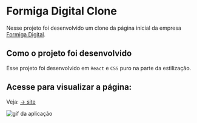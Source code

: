 # Formiga Digital Clone

Nesse projeto foi desenvolvido um clone da página inicial da empresa <a href="https://formiga.digital/" target="_blanck">Formiga Digital</a>. 

## Como o projeto foi desenvolvido

Esse projeto foi desenvolvido em `React` e `CSS` puro na parte da estilização.

## Acesse para visualizar a página:
Veja: <a href="https://project-formiga-digital.vercel.app/" target="_blanck">-> site</a> 

<img src="./src/image/tela.gif" alt="gif da aplicação" />